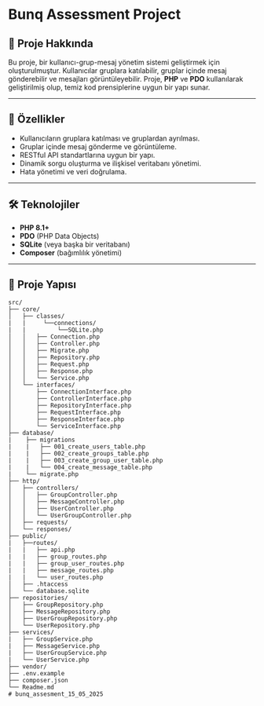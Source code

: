 # Bunq Assessment Project

## 📖 Proje Hakkında

Bu proje, bir kullanıcı-grup-mesaj yönetim sistemi geliştirmek için oluşturulmuştur. Kullanıcılar gruplara katılabilir, gruplar içinde mesaj gönderebilir ve mesajları görüntüleyebilir. Proje, **PHP** ve **PDO** kullanılarak geliştirilmiş olup, temiz kod prensiplerine uygun bir yapı sunar.

---

## 🚀 Özellikler

- Kullanıcıların gruplara katılması ve gruplardan ayrılması.
- Gruplar içinde mesaj gönderme ve görüntüleme.
- RESTful API standartlarına uygun bir yapı.
- Dinamik sorgu oluşturma ve ilişkisel veritabanı yönetimi.
- Hata yönetimi ve veri doğrulama.

---

## 🛠️ Teknolojiler

- **PHP 8.1+**
- **PDO** (PHP Data Objects)
- **SQLite** (veya başka bir veritabanı)
- **Composer** (bağımlılık yönetimi)

---

## 📂 Proje Yapısı

```plaintext
src/
├── core/
│   ├── classes/
|   |     └──connections/
|   |         └──SQLite.php    
│   │   ├── Connection.php
│   │   ├── Controller.php
│   │   ├── Migrate.php
│   │   ├── Repository.php
│   │   ├── Request.php
│   │   ├── Response.php
│   │   └── Service.php
│   └── interfaces/
│       ├── ConnectionInterface.php
│       ├── ControllerInterface.php
│       ├── RepositoryInterface.php
│       ├── RequestInterface.php
│       ├── ResponseInterface.php
│       └── ServiceInterface.php
├── database/
|    ├── migrations
|    |   ├── 001_create_users_table.php
|    |   ├── 002_create_groups_table.php
|    |   ├── 003_create_group_user_table.php
|    |   └── 004_create_message_table.php
|    └── migrate.php
├── http/
│   ├── controllers/
│   │   ├── GroupController.php
│   │   ├── MessageController.php
│   │   ├── UserController.php
│   │   └── UserGroupController.php
│   ├── requests/
│   └── responses/
├── public/
|   ├──routes/
|   |   ├── api.php
|   |   ├── group_routes.php
|   |   ├── group_user_routes.php
|   |   ├── message_routes.php
|   |   └── user_routes.php    
│   ├── .htaccess
│   └── database.sqlite
├── repositories/
│   ├── GroupRepository.php
│   ├── MessageRepository.php
│   ├── UserGroupRepository.php
│   └── UserRepository.php
├── services/
|   ├── GroupService.php
|   ├── MessageService.php
|   ├── UserGroupService.php
|   └── UserService.php
├── vendor/
├── .env.example
├── composer.json
└── Readme.md
# bunq_assesment_15_05_2025

